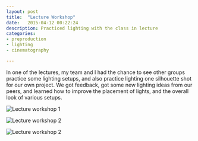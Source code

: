 ```yaml
---
layout: post
title:  "Lecture Workshop"
date:   2015-04-12 00:22:24
description: Practiced lighting with the class in lecture
categories:
- preproduction
- lighting
- cinematography

---
```


In one of the lectures, my team and I had the chance to see other groups practice some lighting setups, and also practice lighting one silhouette shot for our own project. We got feedback, got some new lighting ideas from our peers, and learned how to improve the placement of lights, and the overall look of various setups.

![Lecture workshop 1](/iat344-film-blog/assets/img/lecture-workshop-1.jpg)

![Lecture workshop 2](/iat344-film-blog/assets/img/lecture-workshop-2.jpg)

![Lecture workshop 2](/iat344-film-blog/assets/img/lecture-workshop-3.jpg)